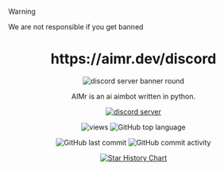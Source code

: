 > [!WARNING]
> We are not responsible if you get banned

<h1 align="center">https://aimr.dev/discord</h1>

<div align="center">

![discord server banner round](https://github.com/user-attachments/assets/657c17b3-1b89-409e-8539-6a93628a6ed4)





<p align="center">AIMr is an ai aimbot written in python.</p>


[![discord server](https://dcbadge.limes.pink/api/server/aimr)](https://discord.gg/AIMr)

![views](https://hits.seeyoufarm.com/api/count/incr/badge.svg?url=https%3A%2F%2Fgithub.com%2Fkbdevs%2Fai-aimbot&count_bg=%239279B5&title_bg=%23555555&icon=&icon_color=%23FFFFFF&title=Views&edge_flat=false) ![GitHub top language](https://img.shields.io/github/languages/top/ai-aimbot/aimr?labelColor=%235B5B5B&color=%23907FB0) 

![GitHub last commit](https://img.shields.io/github/last-commit/ai-aimbot/AIMr?labelColor=%235B5B5B&color=%23907FB0) ![GitHub commit activity](https://img.shields.io/github/commit-activity/w/ai-aimbot/AIMr?labelColor=%235B5B5B&color=%238A79AA)


<a href="https://star-history.com/#ai-aimbot/aimr&Date">
  <picture>
    <source media="(prefers-color-scheme: dark)" srcset="https://api.star-history.com/svg?repos=ai-aimbot/aimr&type=Date&theme=dark" />
    <source media="(prefers-color-scheme: light)" srcset="https://api.star-history.com/svg?repos=ai-aimbot/aimr&type=Date" />
    <img alt="Star History Chart" src="https://api.star-history.com/svg?repos=ai-aimbot/aimr&type=Date" />
  </picture>
</a>


